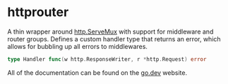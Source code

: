 # httprouter

A thin wrapper around [http.ServeMux](https://pkg.go.dev/net/http#ServeMux)
with support for middleware and router groups. Defines a custom handler type
that returns an error, which allows for bubbling up all errors to middlewares.

```go
type Handler func(w http.ResponseWriter, r *http.Request) error
```

All of the documentation can be found on the [go.dev](https://pkg.go.dev/github.com/zorcal/httprouter?tab=doc) website.
